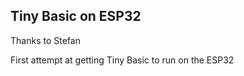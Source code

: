 ## Tiny Basic on ESP32

Thanks to Stefan 

First attempt at getting Tiny Basic to run on the ESP32

